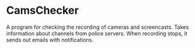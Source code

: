 # CamsChecker
A program for checking the recording of cameras and screencasts.
Takes information about channels from police servers.
When recording stops, it sends out emails with notifications.